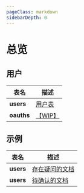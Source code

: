 ```yaml
---
pageClass: markdown
sidebarDepth: 0
---
```


# 总览

## 用户

| 表名                 | 描述                                         |
| -------------------- | -------------------------------------------- |
| **users**            | [用户表](./user/users)                       |
| **oauths**            | [【WIP】](./user/oauths)                    |


## 示例

| 表名                     | 描述                                            |
| ------------------------ | ----------------------------------------------- |
| **users**    | <a class="q" href="./user/users">存在疑问的文档</a>    |
| **users**     | <a class="c" href="./user/users">待确认的文档</a>     |
